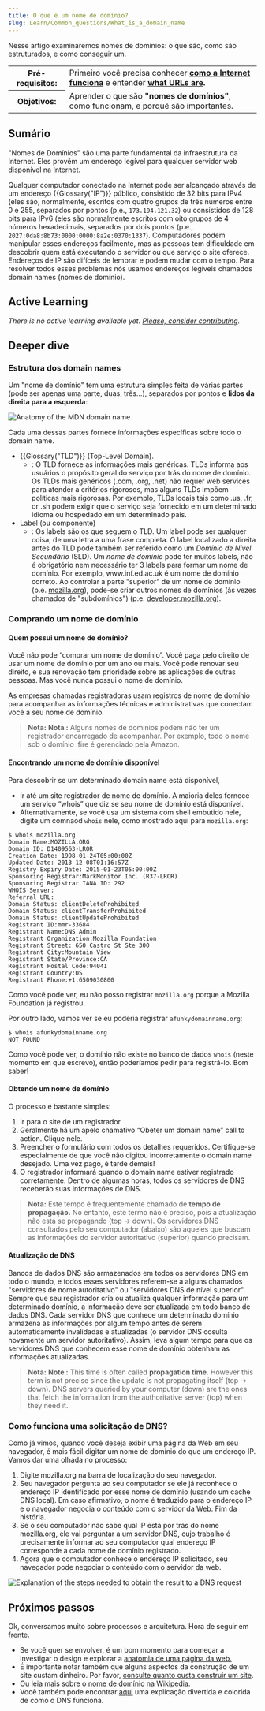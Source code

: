 ```yaml
---
title: O que é um nome de domínio?
slug: Learn/Common_questions/What_is_a_domain_name
---
```


Nesse artigo examinaremos nomes de domínios: o que são, como são estruturados, e como conseguir um.

<table class="learn-box standard-table">
  <tbody>
    <tr>
      <th scope="row">Pré-requisitos:</th>
      <td>
        Primeiro você precisa conhecer
        <strong
          ><a
            href="https://developer.mozilla.org/pt-BR/docs/Learn/Common_questions/Como_a_internet_funciona"
            >como a Internet funciona</a
          ></strong
        >
        e entender
        <strong
          ><a href="/en-US/Learn/Understanding_URLs">what URLs are</a>.</strong
        >
      </td>
    </tr>
    <tr>
      <th scope="row">Objetivos:</th>
      <td>
        Aprender o que são <strong>"nomes de domínios"</strong>, como funcionam,
        e porquê são importantes.
      </td>
    </tr>
  </tbody>
</table>

## Sumário

"Nomes de Domínios" são uma parte fundamental da infraestrutura da Internet. Eles provêm um endereço legível para qualquer servidor web disponível na Internet.

Qualquer computador conectado na Internet pode ser alcançado através de um endereço {{Glossary("IP")}} público, consistido de 32 bits para IPv4 (eles são, normalmente, escritos com quatro grupos de três números entre 0 e 255, separados por pontos (p.e., `173.194.121.32`) ou consistidos de 128 bits para IPv6 (eles são normalmente escritos com oito grupos de 4 números hexadecimais, separados por dois pontos (p.e., `2027:0da8:8b73:0000:0000:8a2e:0370:1337`). Computadores podem manipular esses endereços facilmente, mas as pessoas tem dificuldade em descobrir quem está executando o servidor ou que serviço o site oferece. Endereços de IP são difíceis de lembrar e podem mudar com o tempo. Para resolver todos esses problemas nós usamos endereços legíveis chamados domain names (nomes de domínio).

## Active Learning

_There is no active learning available yet. [Please, consider contributing](/pt-BR/docs/MDN/Getting_started)._

## Deeper dive

### Estrutura dos domain names

Um "nome de domínio" tem uma estrutura simples feita de várias partes (pode ser apenas uma parte, duas, três...), separados por pontos e **lidos da direita para a esquerda**:

![Anatomy of the MDN domain name](https://mdn.mozillademos.org/files/11229/structure.png)

Cada uma dessas partes fornece informações específicas sobre todo o domain name.

- {{Glossary("TLD")}} (Top-Level Domain).
  - : O TLD fornece as informações mais genéricas. TLDs informa aos usuários o propósito geral do serviço por trás do nome de domínio. Os TLDs mais genéricos (.com, .org, .net) não requer web services para atender a critérios rigorosos, mas alguns TLDs impõem políticas mais rigorosas. Por exemplo, TLDs locais tais como .us, .fr, or .sh podem exigir que o serviço seja fornecido em um determinado idioma ou hospedado em um determinado país.
- Label (ou componente)
  - : Os labels são os que seguem o TLD. Um label pode ser qualquer coisa, de uma letra a uma frase completa. O label localizado a direita antes do TLD pode também ser referido como um _Domínio de Nível Secundário_ (SLD). Um _nome de domínio_ pode ter muitos labels, não é obrigatório nem necessário ter 3 labels para formar um nome de domínio. Por exemplo, www\.inf.ed.ac.uk é um nome de domínio correto. Ao controlar a parte "superior" de um nome de domínio (p.e. [mozilla.org](https://mozilla.org)), pode-se criar outros nomes de domínios (às vezes chamados de "subdomínios") (p.e. [developer.mozilla.org](/)).

### Comprando um nome de domínio

#### Quem possui um nome de domínio?

Você não pode “comprar um nome de domínio”. Você paga pelo direito de usar um nome de domínio por um ano ou mais. Você pode renovar seu direito, e sua renovação tem prioridade sobre as aplicações de outras pessoas. Mas você nunca possui o nome de domínio.

As empresas chamadas registradoras usam registros de nome de domínio para acompanhar as informações técnicas e administrativas que conectam você a seu nome de domínio.

> **Nota:** **Nota :** Alguns nomes de domínios podem não ter um registrador encarregado de acompanhar. Por exemplo, todo o nome sob o domínio .fire é gerenciado pela Amazon.

#### Encontrando um nome de domínio disponível

Para descobrir se um determinado domain name está disponível,

- Ir até um site registrador de nome de domínio. A maioria deles fornece um serviço “whois” que diz se seu nome de domínio está disponível.
- Alternativamente, se você usa um sistema com shell embutido nele, digite um comnaod `whois` nele, como mostrado aqui para `mozilla.org`:

```
$ whois mozilla.org
Domain Name:MOZILLA.ORG
Domain ID: D1409563-LROR
Creation Date: 1998-01-24T05:00:00Z
Updated Date: 2013-12-08T01:16:57Z
Registry Expiry Date: 2015-01-23T05:00:00Z
Sponsoring Registrar:MarkMonitor Inc. (R37-LROR)
Sponsoring Registrar IANA ID: 292
WHOIS Server:
Referral URL:
Domain Status: clientDeleteProhibited
Domain Status: clientTransferProhibited
Domain Status: clientUpdateProhibited
Registrant ID:mmr-33684
Registrant Name:DNS Admin
Registrant Organization:Mozilla Foundation
Registrant Street: 650 Castro St Ste 300
Registrant City:Mountain View
Registrant State/Province:CA
Registrant Postal Code:94041
Registrant Country:US
Registrant Phone:+1.6509030800
```

Como você pode ver, eu não posso registrar `mozilla.org` porque a Mozilla Foundation já registrou.

Por outro lado, vamos ver se eu poderia registrar `afunkydomainname.org`:

```
$ whois afunkydomainname.org
NOT FOUND
```

Como você pode ver, o domínio não existe no banco de dados `whois` (neste momento em que escrevo), então poderíamos pedir para registrá-lo. Bom saber!

#### Obtendo um nome de domínio

O processo é bastante simples:

1. Ir para o site de um registrador.
2. Geralmente há um apelo chamativo “Obeter um domain name” call to action. Clique nele.
3. Preencher o formulário com todos os detalhes requeridos. Certifique-se especialmente de que você não digitou incorretamente o domain name desejado. Uma vez pago, é tarde demais!
4. O registrador informará quando o domain name estiver registrado corretamente. Dentro de algumas horas, todos os servidores de DNS receberão suas informações de DNS.

> **Nota:** Este tempo é frequentemente chamado de **tempo de propagação.** No entanto, este termo não é preciso, pois a atualização não está se propagando (top → down). Os servidores DNS consultados pelo seu computador (abaixo) são aqueles que buscam as informações do servidor autoritativo (superior) quando precisam.

#### Atualização de DNS

Bancos de dados DNS são armazenados em todos os servidores DNS em todo o mundo, e todos esses servidores referem-se a alguns chamados "servidores de nome autoritativo" ou "servidores DNS de nível superior". Sempre que seu registrador cria ou atualiza qualquer informação para um determinado domínio, a informação deve ser atualizada em todo banco de dados DNS. Cada servidor DNS que conhece um determinado domínio armazena as informações por algum tempo antes de serem automaticamente invalidadas e atualizadas (o servidor DNS cosulta novamente um servidor autoritativo). Assim, leva algum tempo para que os servidores DNS que conhecem esse nome de domínio obtenham as informações atualizadas.

> **Nota:** **Note :** This time is often called **propagation time**. However this term is not precise since the update is not propagating itself (top → down). DNS servers queried by your computer (down) are the ones that fetch the information from the authoritative server (top) when they need it.

### Como funciona uma solicitação de DNS?

Como já vimos, quando você deseja exibir uma página da Web em seu navegador, é mais fácil digitar um nome de domínio do que um endereço IP. Vamos dar uma olhada no processo:

1. Digite mozilla.org na barra de localização do seu navegador.
2. Seu navegador pergunta ao seu computador se ele já reconhece o endereço IP identificado por esse nome de domínio (usando um cache DNS local). Em caso afirmativo, o nome é traduzido para o endereço IP e o navegador negocia o conteúdo com o servidor da Web. Fim da história.
3. Se o seu computador não sabe qual IP está por trás do nome mozilla.org, ele vai perguntar a um servidor DNS, cujo trabalho é precisamente informar ao seu computador qual endereço IP corresponde a cada nome de domínio registrado.
4. Agora que o computador conhece o endereço IP solicitado, seu navegador pode negociar o conteúdo com o servidor da web.

![Explanation of the steps needed to obtain the result to a DNS request](https://mdn.mozillademos.org/files/8961/2014-10-dns-request2.png)

## Próximos passos

Ok, conversamos muito sobre processos e arquitetura. Hora de seguir em frente.

- Se você quer se envolver, é um bom momento para começar a investigar o design e explorar a [anatomia de uma página da web.](/en-US/Learn/Anatomy_of_a_web_page)
- É importante notar também que alguns aspectos da construção de um site custam dinheiro. Por favor, [consulte quanto custa construir um site](/pt-BR/docs/Learn/How_much_does_it_cost).
- Ou leia mais sobre o [nome de domínio](http://en.wikipedia.org/wiki/Domain_name) na Wikipedia.
- Você também pode encontrar [aqui](https://howdns.works/) uma explicação divertida e colorida de como o DNS funciona.
